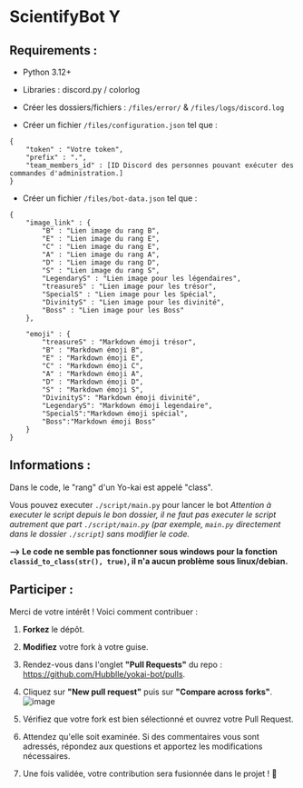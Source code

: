 # ScientifyBot Y
## Requirements :

- Python 3.12+
- Libraries : discord.py / colorlog
- Créer les dossiers/fichiers : `/files/error/` & `/files/logs/discord.log`

- Créer un fichier `/files/configuration.json` tel que : 

```
{
    "token" : "Votre token",
    "prefix" : ".",
    "team_members_id" : [ID Discord des personnes pouvant exécuter des commandes d'administration.]
}
```

- Créer un fichier `/files/bot-data.json` tel que :


```
{
    "image_link" : {
        "B" : "Lien image du rang B",
        "E" : "Lien image du rang E",
        "C" : "Lien image du rang E",
        "A" : "Lien image du rang A",
        "D" : "Lien image du rang D",
        "S" : "Lien image du rang S",
        "LegendaryS" : "Lien image pour les légendaires",
        "treasureS" : "Lien image pour les trésor",
        "SpecialS" : "Lien image pour les Spécial",
        "DivinityS" : "Lien image pour les divinité",
        "Boss" : "Lien image pour les Boss"
    },

    "emoji" : {
        "treasureS" : "Markdown émoji trésor",
        "B" : "Markdown émoji B",
        "E" : "Markdown émoji E",
        "C" : "Markdown émoji C",
        "A" : "Markdown émoji A",
        "D" : "Markdown émoji D",
        "S" : "Markdown émoji S",
        "DivinityS": "Markdown émoji divinité",
        "LegendaryS": "Markdown émoji legendaire",
        "SpecialS":"Markdown émoji spécial",
        "Boss":"Markdown émoji Boss"
    }
}
```



## Informations :
Dans le code, le "rang" d'un Yo-kai est appelé "class".

Vous pouvez executer `./script/main.py` pour lancer le bot
*Attention à executer le script depuis le bon dossier, il ne faut pas executer le script autrement que part `./script/main.py` (par exemple, `main.py` directement dans le dossier `./script`) sans modifier le code.*

**--> Le code ne semble pas fonctionner sous windows pour la fonction `classid_to_class(str(), true)`, il n'a aucun problème sous linux/debian.**

## Participer :
Merci de votre intérêt ! Voici comment contribuer :

1. **Forkez** le dépôt.
2. **Modifiez** votre fork à votre guise.
3. Rendez-vous dans l'onglet **"Pull Requests"** du repo : https://github.com/Hubblle/yokai-bot/pulls.
4. Cliquez sur **"New pull request"** puis sur **"Compare across forks"**.
![image](https://github.com/user-attachments/assets/ee7709eb-7410-4a74-9d9a-b6201031c359)

6. Vérifiez que votre fork est bien sélectionné et ouvrez votre Pull Request.
7. Attendez qu'elle soit examinée. Si des commentaires vous sont adressés, répondez aux questions et apportez les modifications nécessaires.
8. Une fois validée, votre contribution sera fusionnée dans le projet ! 🎉
